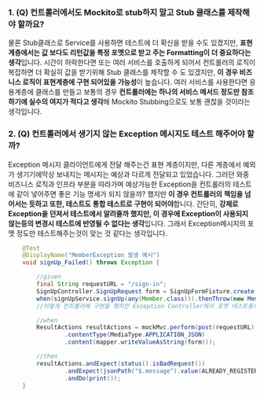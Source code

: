 ### 1. (Q) 컨트롤러에서도 Mockito로 stub하지 말고 Stub 클래스를 제작해야 할까요?
물론 Stub클래스로 Service를 사용하면 테스트에 더 확신을 받을 수도 있겠지만, **표현 계층에서는 값 보다도 리턴값을 특정 포멧으로 받고 주는 Formatting이 더 중요하다는 생각**입니다. 
시간이 허락한다면 또는 여러 서비스를 호출하게 되어서 컨트롤러의 로직이 복잡하면 더 확실히 값을 받기위해 Stub 클래스를 제작할 수 도 있겠지만, **이 경우 비즈니스 로직이 표현계층에 구현 되어있을 가능성**이 높습니다.
여러 서비스를 사용한다면 응용계층에 클래스를 만들고 보통의 경우 **컨트롤러에는 하나의 서비스 메서드 정도만 참조하기에 실수의 여지가 적다고 생각**해 Mockito Stubbing으로도 보통 괜찮을 것이라는 생각입니다.

### 2. (Q) 컨트롤러에서 생기지 않는 Exception 메시지도 테스트 해주어야 할까? 
Exception 메시지 클라이언트에게 전달 해주는건 표현 계층이지만, 다른 계층에서 예외가 생기기에막상 보내지는 메시지는 예상과 다르게 전달되고 있었습니다. 그러던 와중 비즈니스 로직과 인프라 부분을 따라가며 예상가능한 Exception을 컨트롤러의 테스트에 같이 넣어주면 좋은 기능 명세가 되지 않을까? 했지만 **이 경우 컨트롤러의 책임을 넘어서는 듯하고 또한, 테스트도 통합 테스트로 구현이 되어야**합니다. 간단히, **강제로 Exception을 던져서 테스트에서 알려줄까 했지만, 이 경우에 Exception이 사용되지 않는등의 변경시
테스트에 반영될 수 없다는 생각**입니다. 그래서 Exception메시지의 포멧 정도만 테스트해주는것이 맞는 것 같다는 생각입니다. 

```java
    @Test
    @DisplayName("MemberException 발생 예시")
    void signUp_Failed() throws Exception {

        //given
        final String requestURL = "/sign-in";
        SignUpController.SignUpRequest form = SignUpFormFixture.create();
        when(signUpService.signUp(any(Member.class))).thenThrow(new MemberException(ALREADY_REGISTERED_USER));
        //이렇게 컨트롤러에 구현을 했지만 Exception Controller에서 포맷 테스트용으로만 사용 중입니다.

        //when
        ResultActions resultActions = mockMvc.perform(post(requestURL)
                .contentType(MediaType.APPLICATION_JSON)
                .content(mapper.writeValueAsString(form)));

        //then
        resultActions.andExpect(status().isBadRequest())
                .andExpect(jsonPath("$.message").value(ALREADY_REGISTERED_USER.getDeatil()))
                .andDo(print());
    }

```
